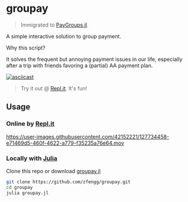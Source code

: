 # groupay

> Immigrated to [PayGroups.jl](https://github.com/zfengg/PayGroups.jl).

A simple interactive solution to group payment. 

Why this script?

It solves the frequent but annoying payment issues in our life, especially after a trip with friends favoring a (partial) AA payment plan.

[![asciicast](https://asciinema.org/a/427746.svg)](https://asciinema.org/a/427746?t=7)

> Try it out @ [Repl.it](https://replit.com/@zfengg/groupay). It's fun!

## Usage
### Online by [Repl.it](https://replit.com/@zfengg/groupay)

https://user-images.githubusercontent.com/42152221/127734458-e71469d5-460f-4622-a779-f35235a76e64.mov

### Locally with [Julia](https://julialang.org/downloads/)

Clone this repo or download [groupay.jl](groupay.jl)

```bash
git clone https://github.com/zfengg/groupay.git
cd groupay
julia groupay.jl
```
